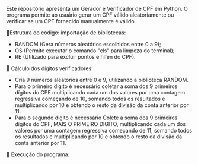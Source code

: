 Este repositório apresenta um Gerador e Verificador de CPF em Python. O programa permite ao usuário gerar um CPF válido aleatoriamente ou verificar se um CPF fornecido manualmente é válido.

📁Estrutura do código:
importação de bibliotecas:
- RANDOM (Gera números aleatórios escolhidos entre 0 a 9);
- OS (Permite executar o comando "cls" para limpeza do terminal);
- RE (Utilizado para excluir pontos e hífen do CPF).

📱 Cálculo dos dígitos verificadores:
- Cria 9 números aleatorios entre 0 e 9, utilizando a biblioteca RANDOM.
- Para o primeiro digito é necessário coletar a soma dos 9 primeiros dígitos do CPF multiplicando cada um dos valores por uma contagem regressiva começando de 10, somando todos os resultados e multiplicando por 10 e obtendo o resto da divisão da conta anterior por 11.
- Para o segundo digito é necessário Colete a soma dos 9 primeiros dígitos do CPF, MAIS O PRIMEIRO DIGITO, multiplicando cada um dos valores por uma contagem regressiva começando de 11, somando todos os resultados e multiplicando por 10 e obtendo o resto da divisão da conta anterior por 11.

🔧 Execução do programa:

